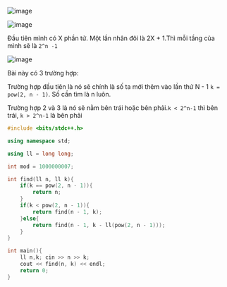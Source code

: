 ![image](https://github.com/user-attachments/assets/32f50333-949f-4c72-ac38-59975c2c2d0a)

![image](https://github.com/user-attachments/assets/381fc136-8d16-4d2a-899e-866452164908)

Đầu tiên mình có X phần tử. Một lần nhân đôi là 2X + 1.Thì mỗi tầng của mình sẽ là `2^n -1`

![image](https://github.com/user-attachments/assets/ecb932cf-c670-4651-a629-6d09b1c829c7)


Bài này có 3 trường hợp:

Trường hợp đầu tiên là nó sẽ chính là số ta mới thêm vào lần thứ N - 1 `k = pow(2, n - 1)`. Số cần tìm là n luôn.

Trường hợp 2 và 3 là nó sẽ nằm bên trái hoặc bên phải.`k < 2^n-1` thì bên trái, `k > 2^n-1` là bên phải

```cpp
#include <bits/stdc++.h>

using namespace std;

using ll = long long;

int mod = 1000000007;

int find(ll n, ll k){
    if(k == pow(2, n - 1)){
        return n; 
    }
    if(k < pow(2, n - 1)){
        return find(n - 1, k);
    }else{
        return find(n - 1, k - ll(pow(2, n - 1)));
    }
}

int main(){
    ll n,k; cin >> n >> k;
    cout << find(n, k) << endl;
    return 0;
}
```
